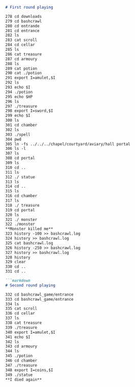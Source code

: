 ```markdown
# First round playing

278 cd downloads
279 cd bashcrawl
280 cd entrande
281 cd entrance
282 ls
283 cat scroll
284 cd cellar
285 ls
286 cat treasure
287 cd armoury
288 ls
289 cat potion
290 cat ./potion
291 export I=amulet,$I
292 ls
293 echo $I
294 ./potion
295 echo $HP
296 ls
297 ./treasure
298 export I=sword,$I
299 echo $I
300 ls
301 cd chamber
302 ls
303 ./spell
304 pwd
305 ln -fs ../../../chapel/courtyard/aviary/hall portal
306 ls -l
307 ls
308 cd portal
309 ls
310 cd ..
311 ls
312 ./ statue
313 ls
314 cd ..
315 ls
316 cd chamber
317 ls
318 ./ treasure
319 cd portal
320 ls
321 ./ monster
322 ./monster
**Monster killed me**
323 history -100 >> bashcrawl.log
324 history >> bashcrawl.log
325 cat bashcrawl.log
326 history -250 >> bashcrawl.log
327 history >> bashcrawl.log
328 history
329 clear
330 cd ..
331 cd ..

```markdown
# Second round playing

332 cd bashcrawl_game/entrance
333 cd bashcrawl_game/entrance
334 ls
335 cat scroll
336 cd cellar
337 ls
338 cat treasure
339 ./treasure
340 export I=amulet,$I
341 echo $I
342 ls
343 cd armoury
344 ls
345 ./potion
346 cd chamber
347 ./treasure
348 export I=coins,$I
349 ./statue
**I died again**
